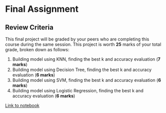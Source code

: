 # Final Assignment

## Review Criteria

This final project will be graded by your peers who are completing this course during the same session. This project is worth **25** marks of your total grade, broken down as follows:

1. Building model using KNN, finding the best k and accuracy evaluation (**7 marks**)
2. Building model using Decision Tree, finding the best k and accuracy evaluation (**6 marks**)
3. Building model using SVM, finding the best k and accuracy evaluation (**6 marks**)
4. Building model using Logistic Regression, finding the best k and accuracy evaluation (**6 marks**)

[Link to notebook](https://drive.google.com/file/d/17kfHGpQiIwHmLCrVgUQ5VRRNU4ib8UrZ/view?usp=share_link)
